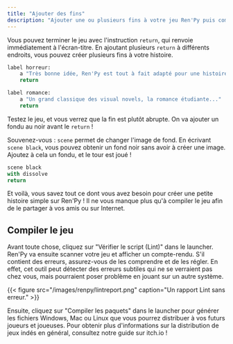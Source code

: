 ```yaml
---
title: "Ajouter des fins"
description: "Ajouter une ou plusieurs fins à votre jeu Ren'Py puis compilez-le pour le partager."
---
```


Vous pouvez terminer le jeu avec l'instruction `return`, qui renvoie immédiatement à l'écran-titre. En ajoutant plusieurs `return` à différents endroits, vous pouvez créer plusieurs fins à votre histoire.

```python
label horreur:
    a "Très bonne idée, Ren'Py est tout à fait adapté pour une histoire terrifiante !"
    return

label romance:
    a "Un grand classique des visual novels, la romance étudiante..."
    return
```

Testez le jeu, et vous verrez que la fin est plutôt abrupte. On va ajouter un fondu au noir avant le `return` !

Souvenez-vous : `scene` permet de changer l'image de fond. En écrivant `scene black`, vous pouvez obtenir un fond noir sans avoir à créer une image. Ajoutez à cela un fondu, et le tour est joué !

```python
scene black
with dissolve
return
```

Et voilà, vous savez tout ce dont vous avez besoin pour créer une petite histoire simple sur Ren'Py ! Il ne vous manque plus qu'à compiler le jeu afin de le partager à vos amis ou sur Internet.

## Compiler le jeu

Avant toute chose, cliquez sur "Vérifier le script (Lint)" dans le launcher. Ren'Py va ensuite scanner votre jeu et afficher un compte-rendu. S'il contient des erreurs, assurez-vous de les comprendre et de les régler. En effet, cet outil peut détecter des erreurs subtiles qui ne se verraient pas chez vous, mais pourraient poser problème en jouant sur un autre système.

{{< figure src="/images/renpy/lintreport.png" caption="Un rapport Lint sans erreur." >}}

Ensuite, cliquez sur "Compiler les paquets" dans le launcher pour générer les fichiers Windows, Mac ou Linux que vous pourrez distribuer à vos futurs joueurs et joueuses. Pour obtenir plus d'informations sur la distribution de jeux indés en général, consultez notre guide sur itch.io !
